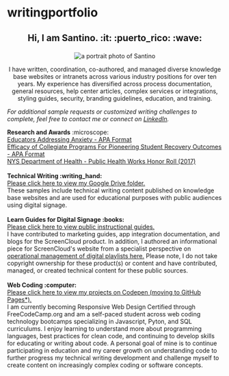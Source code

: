 # writingportfolio
<h2><p align="center">Hi, I am Santino. :it: :puerto_rico: :wave:</h2></p>
<p align="center"><img alt="a portrait photo of Santino" src="https://media-exp1.licdn.com/dms/image/C4D03AQEWFPBuInmWtQ/profile-displayphoto-shrink_200_200/0/1609695744895?e=1648080000&v=beta&t=zGe3ZU6_qyPx1Pxrk0o4J1rm8v6XPlSnUoxeuMSC4S4"><br>
<p align="center">I have written, coordination, co-authored, and managed diverse knowledge base websites or intranets across various industry positions for over ten years. My experience has diversified across process documentation, general resources, help center articles, complex services or integrations, styling guides, security, branding guidelines, education, and training.
<p><i>For additional sample requests or customized writing challenges to complete, feel free to contact me or connect on <a href="https://www.linkedin.com/in/santinoscibelli/">LinkedIn</a>.</i></p>
<b>Research and Awards</b> :microscope:<br>
<a href="https://github.com/sfsexplorer/writingportfolio/blob/main/Santino%20Scibelli%20-%20Educators%20Addressing%20Anxiety.pdf">Educators Addressing Anxiety - APA Format</a><br>
<a href="https://github.com/sfsexplorer/writingportfolio/blob/main/Santino%20Scibelli%20-%20Efficacy%20of%20Collegiate%20Programs%20For%20Pioneering%20Student%20Recovery%20Outcomes.pdf">Efficacy of Collegiate Programs For Pioneering Student Recovery Outcomes - APA Format</a><br>
<a href="https://www.health.ny.gov/prevention/public_health_works/honor_roll/2017/zika_action_plan.htm">NYS Department of Health - Public Health Works Honor Roll (2017)</a><br>
<br>
<b>Technical Writing :writing_hand:</b><br>
<a href="https://drive.google.com/drive/folders/1PgirRfe0MvKAPAT8eshMxTIl7nQKuQAe">Please click here to view my Google Drive folder.</a><br>
These samples include technical writing content published on knowledge base websites and are used for educational purposes with public audiences using digital signage.<br>
<br>
<b>Learn Guides for Digital Signage :books:</b><br>
<a href="https://screencloud.com/learn">Please click here to view public instructional guides.</a><br>
I have contributed to marketing guides, app integration documentation, and blogs for the ScreenCloud product. In addition, I authored an informational piece for ScreenCloud's website from a specialist perspective on <a href="https://screencloud.com/blog/the-ultimate-guide-to-digital-signage-playlists">operational management of digital playlists here.</a> Please note, I do not take copyright ownership for these product(s) or content and have contributed, managed, or created technical content for these public sources.<br>
<br>
<b>Web Coding :computer:</b><br>
<a href="https://codepen.io/scibssss">Please click here to view my projects on Codepen (moving to GitHub Pages*).</a><br>
I am currently becoming Responsive Web Design Certified through FreeCodeCamp.org and am a self-paced student across web coding technology bootcamps specializing in Javascript, Pyton, and SQL curriculums. I enjoy learning to understand more about programming languages, best practices for clean code, and continuing to develop skills for educating or writing about code. A personal goal of mine is to continue participating in education and my career growth on understanding code to further progress my technical writing development and challenge myself to create content on increasingly complex coding or software concepts.<br>
